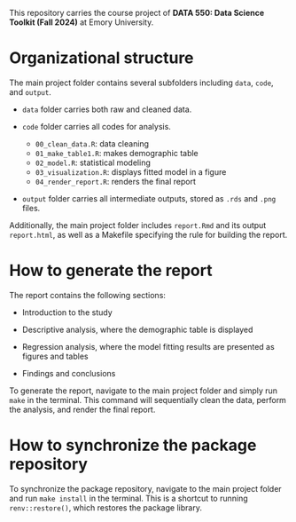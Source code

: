 This repository carries the course project of __DATA 550: Data Science Toolkit (Fall 2024)__ at Emory University.

# Organizational structure

The main project folder contains several subfolders including `data`, `code`, and `output`.

* `data` folder carries both raw and cleaned data.

* `code` folder carries all codes for analysis.
    * `00_clean_data.R`: data cleaning
    * `01_make_table1.R`: makes demographic table
    * `02_model.R`: statistical modeling
    * `03_visualization.R`: displays fitted model in a figure
    * `04_render_report.R`: renders the final report

* `output` folder carries all intermediate outputs, stored as `.rds` and `.png` files.

Additionally, the main project folder includes `report.Rmd` and its output `report.html`, as well as a Makefile specifying the rule for building the report.

# How to generate the report

The report contains the following sections:

* Introduction to the study

* Descriptive analysis, where the demographic table is displayed

* Regression analysis, where the model fitting results are presented as figures and tables

* Findings and conclusions

To generate the report, navigate to the main project folder and simply run `make` in the terminal. This command will sequentially clean the data, perform the analysis, and render the final report.

# How to synchronize the package repository

To synchronize the package repository, navigate to the main project folder and run `make install` in the terminal. This is a shortcut to running `renv::restore()`, which restores the package library.